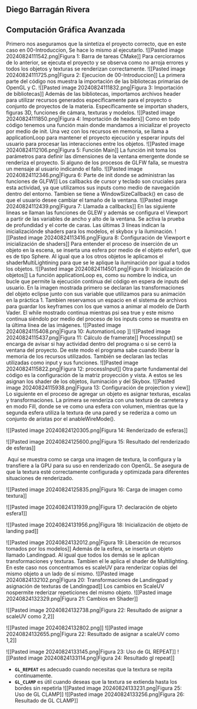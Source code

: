 ## Diego Barragán Rivera
## Computación Gráfica Avanzada
Primero nos aseguramos que la sintetiza el proyecto correcto, que en este caso en 00-Introduccion, Se hace lo mismo al ejecutarlo.
![[Pasted image 20240824111542.png|Figura 1: Barra de tareas CMake]]
Para cerciorarnos de lo anterior, se ejecuta el proyecto y se observa como no arroja errores y todos los objetos y texturas se renderizan correctamente.
![[Pasted image 20240824111725.png|Figura 2: Ejecucion de 00-Introduccion]]
La primera parte del código nos muestra la importación de las bibliotecas primarias de OpenGL y C. 
![[Pasted image 20240824111832.png|Figura 3: Importación de bibliotecas]]
Además de las bibliotecas, importamos archivos header para utilizar recursos generados específicamente para el proyecto o conjunto de proyectos de la materia. Específicamente se importan shaders, figuras 3D, funciones de cámara, texturas y modelos.
![[Pasted image 20240824111850.png|Figura 4: Importación de headers]]
Como en todo código tenemos una función main donde mandamos a inicializar el proyecto por medio de init. Una vez con los recursos en memoria, se llama a applicationLoop para mantener el proyecto ejecución y esperar inputs del usuario para procesar las interacciones entre los objetos.
![[Pasted image 20240824112106.png|Figura 5: Función Main]]
La función init toma los parámetros para definir las dimensiones de la ventana emergente donde se renderiza el proyecto. Si alguno de los procesos de GLFW falla, se muestra un mensaje al usuario indicando el fallo.
![[Pasted image 20240824112346.png|Figura 6: Parte de init donde se administran las funciones de GLFW]]
Los callbacks de cursor y teclado son cruciales para esta actividad, ya que utilizamos sus inputs como medio de navegación dentro del entorno. Tambien se tiene a WindowSizeCallback() en caso de que el usuario desee cambiar el tamaño de la ventana.
![[Pasted image 20240824112439.png|Figura 7: Llamada a callbacks]]
En las siguiente lineas se llaman las funciones de GLEW y además se configura el Viewport a partir de las variables de ancho y alto de la ventana. Se activa la prueba de profundidad y el corte de caras. Las últimas 3 líneas indican la inicializaciónde shaders para los modelos, el skybox y la iluminación.
![[Pasted image 20240824113416.png|Figura 8: Configuración de Viewport e inicialización de shaders]]
Para entender el proceso de inserción de un objeto en la escena, se inserta una esfera por medio de el objeto esfer1, que es de tipo Sphere. Al igual que a los otros objetos le aplicamos el shaderMultiLightining para que se le aplique la iluminación por igual a todos los objetos.
![[Pasted image 20240824114501.png|Figura 9: Inicialización de objetos]]
La función applicationLoop es, como su nombre lo indica, un bucle que permite la ejecución continua del código en espera de inputs del usuario. En la imagen mostrada primero se declaran las transformaciones del objeto eclipse junto con sus variable que utilizamos para su animación en la práctica 1. Tambien reservamos un espacio en el sistema de archivos para guardar los keyframes con los que vamos a animar al modelo de Darth Vader. El while mostrado continua mientras psi sea true y este mismo continua siéndolo por medio del proceso de los inputs como se muestra en la última línea de las imágenes.
![[Pasted image 20240824115408.png|Figura 10: AutomationLoop ]]
![[Pasted image 20240824115437.png|Figura 11: Cálculo de framerate]]
ProcessInput() se encarga de avisar si hay actividad dentro del programa o si se cerró la ventana del proyecto. De este modo el programa sabe cuando liberar la memoria de los recursos utilizados. También se declaran las teclas utilizadas como input y sus funciones.
![[Pasted image 20240824115822.png|Figura 12: processInput]]
Otra parte fundamental del código es la configuración de la matriz proyección y vista. A estos se les asignan los shader de los objetos, iluminación y del Skybox.
![[Pasted image 20240824115938.png|Figura 13: Configuración de projection y view]]
Lo siguiente en el proceso de agregar un objeto es asignar texturas, escalas y transformaciones. La primera se renderiza con una textura de carretera y en modo Fill, donde se ve como una esfera con volumen, mientras que la segunda esfera utiliza la textura de una pared y se rederiza a como un conjunto de aristas por el anableWireMode().

![[Pasted image 20240824120305.png|Figura 14: Renderizado de esferas]]

![[Pasted image 20240824125600.png|Figura 15: Resultado del renderizado de esferas]]

 Aquí se muestra como se carga una imagen de textura, la configura y la transfiere a la GPU para su uso en renderizado con OpenGL. Se asegura de que la textura esté correctamente configurada y optimizada para diferentes situaciones de renderizado.

![[Pasted image 20240824125835.png|Figura 16: Carga de imagen como textura]]

![[Pasted image 20240824131939.png|Figura 17: declaración de objeto esfera1]]

![[Pasted image 20240824131956.png|Figura 18: Inicialización de objeto de landing pad]]

![[Pasted image 20240824132012.png|Figura 19: Liberación de recursos tomados por los modelos]]
Además de la esfera, se inserta un objeto llamado Landingpad. Al igual que todos los demás se le aplican transformaciones y texturas. Tambien el le aplica el shader de Multilighting. En este caso nos concentramos es scaleUV para renderizar copias del mismo objeto a un lado de sí mismo.
![[Pasted image 20240824132102.png|Figura 20: Transformaciones de Landingpad y asignación de texturas de Landingpad]]
Los cambios en ScaleUV nospermite rederizar repeticiones del mismo objeto.
![[Pasted image 20240824132329.png|Figura 21: Cambios en Shader]]

![[Pasted image 20240824132738.png|Figura 22: Resultado de asignar a scaleUV como 2,2]]

![[Pasted image 20240824132802.png]]
![[Pasted image 20240824132655.png|Figura 22: Resultado de asignar a scaleUV como 1,2]]

![[Pasted image 20240824133145.png|Figura 23: Uso de GL REPEAT]]
![[Pasted image 20240824133114.png|Figura 24: Resultado gl repeat]]
- **`GL_REPEAT`** es adecuado cuando necesitas que la textura se repita continuamente.
- **`GL_CLAMP`** es útil cuando deseas que la textura se extienda hasta los bordes sin repetirla
![[Pasted image 20240824133231.png|Figura 25: Uso de GL CLAMP]]
![[Pasted image 20240824133256.png|Figura 26: Resultado de GL CLAMP]]
